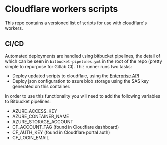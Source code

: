 # Cloudflare workers scripts

This repo contains a versioned list of scripts for use with cloudflare's workers.

## CI/CD

Automated deployments are handled using bitbucket pipelines, the detail of which can be seen in `bitbucket-pipelines.yml` in the root of the repo (pretty simple to repurpose for Gitlab CI). This runner runs two tasks:

- Deploy updated scripts to cloudflare, using the [Enterprise API](https://developers.cloudflare.com/workers/api/config-api-for-enterprise/)
- Deploy json configuration to azure blob storage using the SAS key generated on this container.

In order to use this functionality you will need to add the following variables to Bitbucket pipelines:

- AZURE_ACCESS_KEY
- AZURE_CONTAINER_NAME
- AZURE_STORAGE_ACCOUNT
- CF_ACCOUNT_TAG (found in Cloudflare dashboard)
- CF_AUTH_KEY (found in Cloudflare portal auth)
- CF_LOGIN_EMAIL
